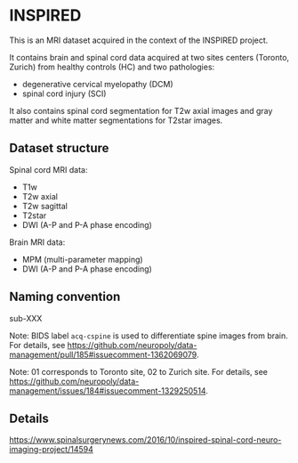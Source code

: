 # INSPIRED

This is an MRI dataset acquired in the context of the INSPIRED project.

It contains brain and spinal cord data acquired at two sites centers (Toronto, Zurich) from healthy controls (HC) and two pathologies:
- degenerative cervical myelopathy (DCM)
- spinal cord injury (SCI)

It also contains spinal cord segmentation for T2w axial images and gray matter and white matter segmentations for T2star images.

## Dataset structure

Spinal cord MRI data:
- T1w
- T2w axial
- T2w sagittal
- T2star
- DWI (A-P and P-A phase encoding)

Brain MRI data:
- MPM (multi-parameter mapping)
- DWI (A-P and P-A phase encoding)

## Naming convention

sub-<site><pathology>XXX

Note: BIDS label `acq-cspine` is used to differentiate spine images from brain. For details, see https://github.com/neuropoly/data-management/pull/185#issuecomment-1362069079.

Note: 01 corresponds to Toronto site, 02 to Zurich site. For details, see https://github.com/neuropoly/data-management/issues/184#issuecomment-1329250514.

## Details

https://www.spinalsurgerynews.com/2016/10/inspired-spinal-cord-neuro-imaging-project/14594